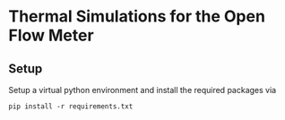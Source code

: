 # Thermal Simulations for the Open Flow Meter

## Setup
Setup a virtual python environment and install the required packages via
```
pip install -r requirements.txt
```

